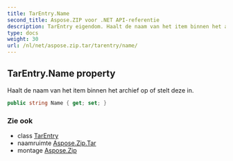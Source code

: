 ```yaml
---
title: TarEntry.Name
second_title: Aspose.ZIP voor .NET API-referentie
description: TarEntry eigendom. Haalt de naam van het item binnen het archief op of stelt deze in.
type: docs
weight: 30
url: /nl/net/aspose.zip.tar/tarentry/name/
---
```

## TarEntry.Name property

Haalt de naam van het item binnen het archief op of stelt deze in.

```csharp
public string Name { get; set; }
```

### Zie ook

* class [TarEntry](../)
* naamruimte [Aspose.Zip.Tar](../../tarentry/)
* montage [Aspose.Zip](../../../)


